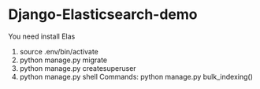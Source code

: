 # Django-Elasticsearch-demo
You need install Elas
1) source .env/bin/activate
2) python manage.py migrate
3) python manage.py createsuperuser
4) python manage.py shell
Commands:
    python manage.py
    bulk_indexing()